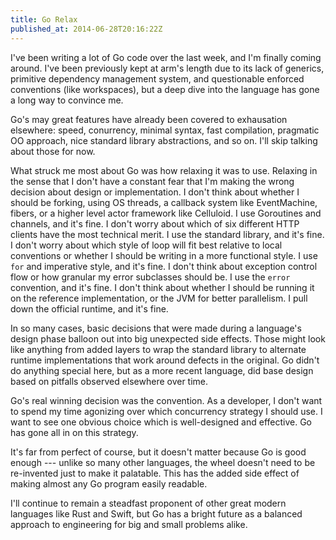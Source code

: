 ```yaml
---
title: Go Relax
published_at: 2014-06-28T20:16:22Z
---
```


I've been writing a lot of Go code over the last week, and I'm finally coming
around. I've been previously kept at arm's length due to its lack of generics,
primitive dependency management system, and questionable enforced conventions
(like workspaces), but a deep dive into the language has gone a long way to
convince me.

Go's may great features have already been covered to exhausation elsewhere:
speed, conurrency, minimal syntax, fast compilation, pragmatic OO approach,
nice standard library abstractions, and so on. I'll skip talking about those
for now.

What struck me most about Go was how relaxing it was to use. Relaxing in the
sense that I don't have a constant fear that I'm making the wrong decision
about design or implementation. I don't think about whether I should be
forking, using OS threads, a callback system like EventMachine, fibers, or a
higher level actor framework like Celluloid. I use Goroutines and channels, and
it's fine. I don't worry about which of six different HTTP clients have the
most technical merit. I use the standard library, and it's fine. I don't worry
about which style of loop will fit best relative to local conventions or
whether I should be writing in a more functional style. I use `for` and
imperative style, and it's fine. I don't think about exception control flow or
how granular my error subclasses should be. I use the `error` convention, and
it's fine. I don't think about whether I should be running it on the reference
implementation, or the JVM for better parallelism. I pull down the official
runtime, and it's fine.

In so many cases, basic decisions that were made during a language's design
phase balloon out into big unexpected side effects. Those might look like
anything from added layers to wrap the standard library to alternate runtime
implementations that work around defects in the original. Go didn't do anything
special here, but as a more recent language, did base design based on pitfalls
observed elsewhere over time.

Go's real winning decision was the convention. As a developer, I don't want to
spend my time agonizing over which concurrency strategy I should use. I want to
see one obvious choice which is well-designed and effective. Go has gone all in
on this strategy.

It's far from perfect of course, but it doesn't matter because Go is good
enough --- unlike so many other languages, the wheel doesn't need to be
re-invented just to make it palatable. This has the added side effect of making
almost any Go program easily readable.

I'll continue to remain a steadfast proponent of other great modern languages
like Rust and Swift, but Go has a bright future as a balanced approach to
engineering for big and small problems alike.
